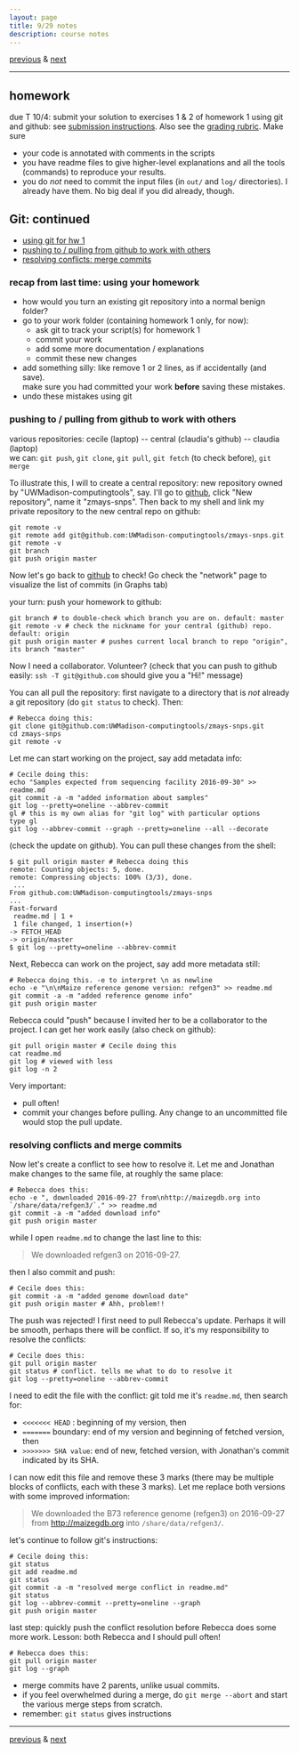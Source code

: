 ```yaml
---
layout: page
title: 9/29 notes
description: course notes
---
```

[previous](notes0927.html) & [next](notes1004.html)

---

## homework

due T 10/4: submit your solution to exercises 1 & 2 of homework 1
using git and github: see
[submission instructions](https://github.com/UWMadison-computingtools/coursedata#commit-push-and-submit-your-work).
Also see the [grading rubric](https://github.com/UWMadison-computingtools/coursedata/blob/master/rubric.md). Make sure

- your code is annotated with comments in the scripts
- you have readme files to give higher-level explanations and all
  the tools (commands) to reproduce your results.
- you do *not* need to commit the input files (in `out/` and `log/` directories).
  I already have them. No big deal if you did already, though.

## Git: continued

- [using git for hw 1](#recap-from-last-time-using-your-homework)
- [pushing to / pulling from github to work with others](#pushing-to--pulling-from-github-to-work-with-others)
- [resolving conflicts: merge commits](#resolving-conflicts-and-merge-commits)

### recap from last time: using your homework

- how would you turn an existing git repository into a normal benign folder?
- go to your work folder (containing homework 1 only, for now):
  * ask git to track your script(s) for homework 1
  * commit your work
  * add some more documentation / explanations
  * commit these new changes
- add something silly: like remove 1 or 2 lines, as if accidentally (and save).  
  make sure you had committed your work **before** saving these mistakes.
- undo these mistakes using git

### pushing to / pulling from github to work with others

various repositories:
cecile (laptop) -- central (claudia's github) -- claudia (laptop)  
we can: `git push`, `git clone`, `git pull`, `git fetch` (to check before), `git merge`

To illustrate this, I will to create a central repository:
new repository owned by "UWMadison-computingtools", say. I'll go to
[github](https://github.com/UWMadison-computingtools), click "New repository",
name it "zmays-snps". Then back to my shell and link my private repository
to the new central repo on github:

```shell
git remote -v
git remote add git@github.com:UWMadison-computingtools/zmays-snps.git
git remote -v
git branch
git push origin master
```

Now let's go back to [github](https://github.com/UWMadison-computingtools/zmays-snps)
to check! Go check the "network" page to visualize the list of commits
(in Graphs tab)

your turn: push your homework to github:

```shell
git branch # to double-check which branch you are on. default: master
git remote -v # check the nickname for your central (github) repo. default: origin
git push origin master # pushes current local branch to repo "origin", its branch "master"
```

Now I need a collaborator. Volunteer?
(check that you can push to github easily: `ssh -T git@github.com` should
give you a "Hi!" message)

You can all pull the repository: first navigate to a directory that is
*not* already a git repository (do `git status` to check). Then:

```shell
# Rebecca doing this:
git clone git@github.com:UWMadison-computingtools/zmays-snps.git
cd zmays-snps
git remote -v
```

Let me can start working on the project, say add metadata info:

```shell
# Cecile doing this:
echo "Samples expected from sequencing facility 2016-09-30" >> readme.md
git commit -a -m "added information about samples"
git log --pretty=oneline --abbrev-commit
gl # this is my own alias for "git log" with particular options
type gl
git log --abbrev-commit --graph --pretty=oneline --all --decorate
```

(check the update on github). You can pull these changes from the shell:

```shell
$ git pull origin master # Rebecca doing this
remote: Counting objects: 5, done.
remote: Compressing objects: 100% (3/3), done.
￼...
From github.com:UWMadison-computingtools/zmays-snps
...
Fast-forward
 readme.md | 1 +
 1 file changed, 1 insertion(+)
-> FETCH_HEAD
-> origin/master
$ git log --pretty=oneline --abbrev-commit
```

Next, Rebecca can work on the project, say add more metadata still:

```shell
# Rebecca doing this. -e to interpret \n as newline
echo -e "\n\nMaize reference genome version: refgen3" >> readme.md
git commit -a -m "added reference genome info"
git push origin master
```

Rebecca could "push" because I invited her to be a collaborator to the project.
I can get her work easily (also check on github):

```shell
git pull origin master # Cecile doing this
cat readme.md
git log # viewed with less
git log -n 2
```

Very important:

- pull often!
- commit your changes before pulling. Any change to an uncommitted file
  would stop the pull update.

### resolving conflicts and merge commits

Now let's create a conflict to see how to resolve it.
Let me and Jonathan make changes to the same file, at roughly the same place:

```shell
# Rebecca does this:
echo -e ", downloaded 2016-09-27 from\nhttp://maizegdb.org into `/share/data/refgen3/`." >> readme.md
git commit -a -m "added download info"
git push origin master
```

while I open `readme.md` to change the last line to this:

> We downloaded refgen3 on 2016-09-27.

then I also commit and push:

```shell
# Cecile does this:
git commit -a -m "added genome download date"
git push origin master # Ahh, problem!!
```

The push was rejected!
I first need to pull Rebecca's update. Perhaps it will be smooth,
perhaps there will be conflict. If so, it's my responsibility to resolve
the conflicts:

```shell
# Cecile does this:
git pull origin master
git status # conflict. tells me what to do to resolve it
git log --pretty=oneline --abbrev-commit
```

I need to edit the file with the conflict: git told me it's `readme.md`,
then search for:

- `<<<<<<< HEAD` : beginning of my version, then
- `=======` boundary: end of my version and beginning of fetched version, then
- `>>>>>>> SHA value`: end of new, fetched version,
  with Jonathan's commit indicated by its SHA.

I can now edit this file and remove these 3 marks (there may be multiple blocks
of conflicts, each with these 3 marks). Let me replace both versions with
some improved information:

  > We downloaded the B73 reference genome (refgen3) on 2016-09-27 from
  > http://maizegdb.org into `/share/data/refgen3/`.

let's continue to follow git's instructions:

```shell
# Cecile doing this:
git status
git add readme.md
git status
git commit -a -m "resolved merge conflict in readme.md"
git status
git log --abbrev-commit --pretty=oneline --graph
git push origin master
```

last step: quickly push the conflict resolution before Rebecca
does some more work. Lesson: both Rebecca and I should pull often!

```shell
# Rebecca does this:
git pull origin master
git log --graph
```

- merge commits have 2 parents, unlike usual commits.
- if you feel overwhelmed during a merge, do `git merge --abort`
  and start the various merge steps from scratch.
- remember: `git status` gives instructions


---
[previous](notes0927.html) & [next](notes1004.html)
